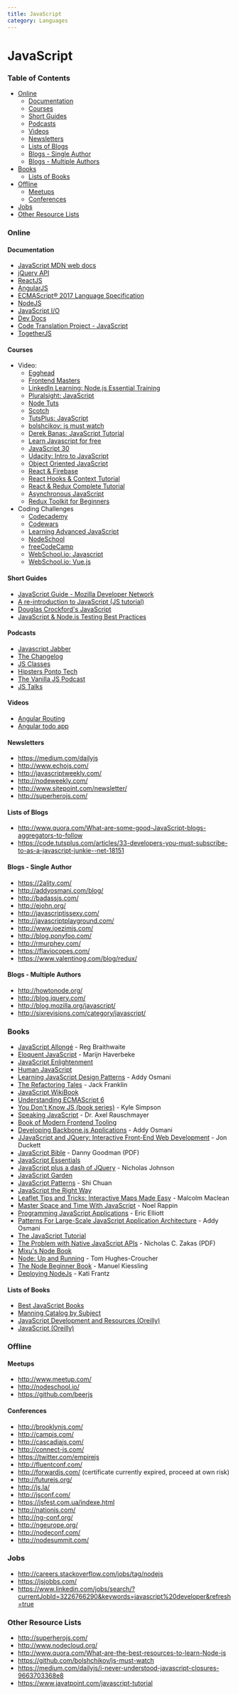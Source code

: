 ```yaml
---
title: JavaScript
category: Languages
---
```


# JavaScript

### Table of Contents

- [Online](#online)
  - [Documentation](#documentation)
  - [Courses](#courses)
  - [Short Guides](#short-guides)
  - [Podcasts](#podcasts)
  - [Videos](#videos)
  - [Newsletters](#newsletters)
  - [Lists of Blogs](#list-of-blogs)
  - [Blogs - Single Author](#blogs---single-author)
  - [Blogs - Multiple Authors](#blogs---multiple-authors)
- [Books](#books)
  - [Lists of Books](#lists)
- [Offline](#offline)
  - [Meetups](#meetups)
  - [Conferences](#conferences)
- [Jobs](#jobs)
- [Other Resource Lists](#other-resource-lists)

### Online

#### Documentation

- [JavaScript MDN web docs](https://developer.mozilla.org/en-US/docs/Web/JavaScript)
- [jQuery API](https://api.jquery.com/)
- [ReactJS](https://reactjs.org/docs/hello-world.html)
- [AngularJS](https://angular.io/docs)
- [ECMAScript® 2017 Language Specification ](https://www.ecma-international.org/ecma-262/8.0/index.html)
- [NodeJS](https://nodejs.org/en/docs/)
- [JavaScript I/O](https://iojs.org/api/)
- [Dev Docs](https://devdocs.io/)
- [Code Translation Project - JavaScript](http://ctp.mkprog.com/en/javascript/)
- [TogetherJS](https://togetherjs.com/docs/)

#### Courses

- Video:
  - [Egghead](https://egghead.io/)
  - [Frontend Masters](http://frontendmasters.com/)
  - [LinkedIn Learning: Node.js Essential Training](https://www.linkedin.com/learning/node-js-essential-training-14888164/)
  - [Pluralsight: JavaScript](http://www.pluralsight.com/tag/javascript)
  - [Node Tuts](http://nodetuts.com/)
  - [Scotch](http://scotch.io/tutorials)
  - [TutsPlus: JavaScript](http://code.tutsplus.com/categories/javascript/courses)
  - [bolshcikov: js must watch](https://github.com/bolshchikov/js-must-watch)
  - [Derek Banas: JavaScript Tutorial](https://www.youtube.com/watch?v=fju9ii8YsGs)
  - [Learn Javascript for free](https://scrimba.com/learn/learnjavascript)
  - [JavaScript 30](https://javascript30.com/)
  - [Udacity: Intro to JavaScript](https://www.udacity.com/course/intro-to-javascript--ud803)
  - [Object Oriented JavaScript](https://www.thenetninja.co.uk/courses/object-oriented-javascript-tutorial)
  - [React & Firebase](https://www.thenetninja.co.uk/courses/react-redux-firebase-app-tutorial)
  - [React Hooks & Context Tutorial](https://www.thenetninja.co.uk/courses/react-context-hooks-tutorial)
  - [React & Redux Complete Tutorial](https://www.thenetninja.co.uk/courses/react-redux-complete-tutorial)
  - [Asynchronous JavaScript](https://youtu.be/exBgWAIeIeg)
  - [Redux Toolkit for Beginners](https://youtube.com/playlist?list=PLC3y8-rFHvwiaOAuTtVXittwybYIorRB3)
- Coding Challenges
  - [Codecademy](http://www.codecademy.com/)
  - [Codewars](http://www.codewars.com/)
  - [Learning Advanced JavaScript](http://ejohn.org/apps/learn/)
  - [NodeSchool](http://nodeschool.io/)
  - [freeCodeCamp](https://www.freecodecamp.org/)
  - [WebSchool.io: Javascript](https://www.youtube.com/watch?v=KHystvLmVeA&list=PL77JVjKTJT2ieRNlfVYqzd95ultVcR1q2)
  - [WebSchool.io: Vue.js](https://www.youtube.com/watch?v=xfZsoEZpit4&list=PL77JVjKTJT2hpxOjdD6VDc1JDXAKs08z5)

#### Short Guides

- [JavaScript Guide - Mozilla Developer Network](https://developer.mozilla.org/en-US/docs/Web/JavaScript/Guide)
- [A re-introduction to JavaScript (JS tutorial)](https://developer.mozilla.org/en-US/docs/Web/JavaScript/A_re-introduction_to_JavaScript)
- [Douglas Crockford's JavaScript](https://www.crockford.com/javascript/)
- [JavaScript & Node.js Testing Best Practices](https://github.com/goldbergyoni/javascript-testing-best-practices)

#### Podcasts

- [Javascript Jabber](http://javascriptjabber.com/)
- [The Changelog](http://thechangelog.com/podcast/)
- [JS Classes](http://www.jsclasses.org/blog/category/podcast/)
- [Hipsters Ponto Tech](https://hipsters.tech/)
- [The Vanilla JS Podcast](https://vanillajspodcast.com/)
- [JS Talks](https://js-talks.netlify.app/)

#### Videos

- [Angular Routing](https://www.youtube.com/watch?v=5uhZCc0j9RY)
- [Angular todo app](https://www.youtube.com/watch?v=WuiHuZq_cg4)

#### Newsletters

- https://medium.com/dailyjs
- http://www.echojs.com/
- http://javascriptweekly.com/
- http://nodeweekly.com/
- http://www.sitepoint.com/newsletter/
- http://superherojs.com/

#### Lists of Blogs

- http://www.quora.com/What-are-some-good-JavaScript-blogs-aggregators-to-follow
- https://code.tutsplus.com/articles/33-developers-you-must-subscribe-to-as-a-javascript-junkie--net-18151

#### Blogs - Single Author

- https://2ality.com/
- http://addyosmani.com/blog/
- http://badassjs.com/
- http://ejohn.org/
- http://javascriptissexy.com/
- http://javascriptplayground.com/
- http://www.joezimjs.com/
- http://blog.ponyfoo.com/
- http://rmurphey.com/
- https://flaviocopes.com/
- https://www.valentinog.com/blog/redux/

#### Blogs - Multiple Authors

- http://howtonode.org/
- http://blog.jquery.com/
- http://blog.mozilla.org/javascript/
- http://sixrevisions.com/category/javascript/

### Books

- [JavaScript Allongé](https://leanpub.com/javascript-allonge/read) - Reg Braithwaite
- [Eloquent JavaScript](http://eloquentjavascript.net/) - Marijn Haverbeke
- [JavaScript Enlightenment](http://www.javascriptenlightenment.com/)
- [Human JavaScript](http://read.humanjavascript.com/)
- [Learning JavaScript Design Patterns](http://addyosmani.com/resources/essentialjsdesignpatterns/book/) - Addy Osmani
- [The Refactoring Tales](http://javascriptplayground.com/the-refactoring-tales/refactoring-tales.html) - Jack Franklin
- [JavaScript WikiBook](http://en.wikibooks.org/wiki/JavaScript)
- [Understanding ECMAScript 6](https://leanpub.com/understandinges6/read/)
- [You Don't Know JS (book series)](https://github.com/getify/You-Dont-Know-JS) - Kyle Simpson
- [Speaking JavaScript](http://speakingjs.com/es5/) - Dr. Axel Rauschmayer
- [Book of Modern Frontend Tooling](https://tooling.github.io/book-of-modern-frontend-tooling/)
- [Developing Backbone.js Applications](https://addyosmani.com/backbone-fundamentals/) - Addy Osmani
- [JJavaScript and JQuery: Interactive Front-End Web Development](http://javascriptbook.com/) - Jon Duckett
- [JavaScript Bible](http://media.wiley.com/product_ancillary/28/07645334/DOWNLOAD/all.pdf) - Danny Goodman (PDF)
- [JavaScript Essentials](http://www.techotopia.com/index.php/JavaScript_Essentials)
- [JavaScript plus a dash of JQuery](http://nicholasjohnson.com/javascript-book) - Nicholas Johnson
- [JavaScript Garden](http://bonsaiden.github.io/JavaScript-Garden/)
- [JavaScript Patterns](http://shichuan.github.io/javascript-patterns/) - Shi Chuan
- [JavaScript the Right Way](http://jstherightway.org/)
- [Leaflet Tips and Tricks: Interactive Maps Made Easy](https://leanpub.com/leaflet-tips-and-tricks) - Malcolm Maclean
- [Master Space and Time With JavaScript](http://www.noelrappin.com/mstwjs) - Noel Rappin
- [Programming JavaScript Applications](http://shop.oreilly.com/product/0636920033141.do) - Eric Elliott
- [Patterns For Large-Scale JavaScript Application Architecture](http://addyosmani.com/largescalejavascript/) - Addy Osmani
- [The JavaScript Tutorial](http://javascript.info/)
- [The Problem with Native JavaScript APIs](https://www.oreilly.com/programming/free/native-javascript-apis.csp) - Nicholas C. Zakas (PDF)
- [Mixu's Node Book](http://book.mixu.net/node/)
- [Node: Up and Running](http://shop.oreilly.com/product/0636920015956.do) - Tom Hughes-Croucher
- [The Node Beginner Book](http://nodebeginner.org/) - Manuel Kiessling
- [Deploying NodeJs](https://deployingnodejs.com/) - Kati Frantz

#### Lists of Books

- [Best JavaScript Books](http://www.goodreads.com/list/show/10757.Best_JavaScript_Books)
- [Manning Catalog by Subject](https://www.manning.com/catalog/sort/sort-by-subject)
- [JavaScript Development and Resources (Oreilly)](http://oreilly.com/javascript/)
- [JavaScript (Oreilly)](http://shop.oreilly.com/category/browse-subjects/programming/javascript.do?sortby=bestSellers&sortType=1)

### Offline

#### Meetups

- http://www.meetup.com/
- http://nodeschool.io/
- https://github.com/beerjs

#### Conferences

- http://brooklynjs.com/
- http://campjs.com/
- http://cascadiajs.com/
- http://connect-js.com/
- https://twitter.com/empirejs
- http://fluentconf.com/
- http://forwardjs.com/ (certificate currently expired, proceed at own risk)
- http://futurejs.org/
- http://js.la/
- http://jsconf.com/
- https://jsfest.com.ua/indexe.html
- http://nationjs.com/
- http://ng-conf.org/
- http://ngeurope.org/
- http://nodeconf.com/
- http://nodesummit.com/

### Jobs

- http://careers.stackoverflow.com/jobs/tag/nodejs
- https://jsjobbs.com/
- https://www.linkedin.com/jobs/search/?currentJobId=3226766290&keywords=javascript%20developer&refresh=true

### Other Resource Lists

- http://superherojs.com/
- http://www.nodecloud.org/
- http://www.quora.com/What-are-the-best-resources-to-learn-Node-js
- https://github.com/bolshchikov/js-must-watch
- https://medium.com/dailyjs/i-never-understood-javascript-closures-9663703368e8
- https://www.javatpoint.com/javascript-tutorial
